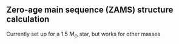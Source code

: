 ## Zero-age main sequence (ZAMS) structure calculation

Currently set up for a 1.5 $M_{\odot}$ star, but works for other masses
